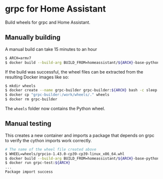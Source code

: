 # grpc for Home Assistant

Build wheels for grpc and Home Assistant.

## Manually building

A manual build can take 15 minutes to an hour

```bash
$ ARCH=armv7
$ docker build --build-arg BUILD_FROM=homeassistant/${ARCH}-base-python:3.9-alpine3.14 --build-arg BUILD_ARCH=${ARCH} --tag grpc-builder:${ARCH} builder/
```
If the build was successful, the wheel files can be extracted from the resulting
Docker images like so:

```bash
$ mkdir wheels
$ docker create --name grpc-builder grpc-builder:${ARCH} bash -c sleep 90000
$ docker cp "grpc-builder:/work/wheels/." wheels
$ docker rm grpc-builder
```
The `wheels` folder now contains the Python wheel.

## Manual testing

This creates a new container and imports a package that depends on grpc to verify the cython
imports work correctly.

```bash
# The name of the wheel file created above
$ WHEEL=wheels/grpcio-1.43.0-cp39-cp39-linux_x86_64.whl
$ docker build --build-arg BUILD_FROM=homeassistant/${ARCH}-base-python:3.9-alpine3.14 --build-arg BUILD_ARCH=${ARCH} --build-arg WHEEL=${WHEEL} --tag grpc-test:${ARCH} -f test/Dockerfile .
$ docker run grpc-test:${ARCH}
...
Package import success
```

